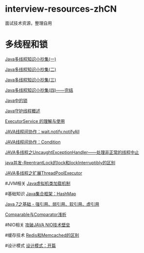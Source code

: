 # interview-resources-zhCN
面试技术资源，整理自用

# 多线程和锁
[Java多线程知识小抄集(一)](http://blog.csdn.net/u013256816/article/details/51325246#t6)

[Java多线程知识小抄集(二)](http://blog.csdn.net/u013256816/article/details/51325309)

[Java多线程知识小抄集(三)](http://blog.csdn.net/u013256816/article/details/51363643)

[Java多线程知识小抄集(四)——完结](http://blog.csdn.net/u013256816/article/details/51524861)

[Java中的锁](http://blog.csdn.net/u013256816/article/details/51204385)

[Java守护线程概述](http://blog.csdn.net/u013256816/article/details/50392298)

[ExecutorService 的理解与使用](http://blog.csdn.net/bairrfhoinn/article/details/16848785)

[JAVA线程间协作：wait.notify.notifyAll](http://blog.csdn.net/u013256816/article/details/50440123)

[JAVA线程间协作：Condition](http://blog.csdn.net/u013256816/article/details/50445241)

[JAVA多线程之UncaughtExceptionHandler——处理非正常的线程中止](http://blog.csdn.net/u013256816/article/details/50417822)

[java并发-ReentrantLock的lock和lockInterruptibly的区别](http://blog.csdn.net/wojiushiwo945you/article/details/42387091)

[JAVA多线程之扩展ThreadPoolExecutor](http://blog.csdn.net/u013256816/article/details/50403962)

#JVM相关
[Java虚拟机类加载机制](http://blog.csdn.net/u013256816/article/details/50829596)

#基础知识
[Java集合框架：HashMap](http://blog.csdn.net/u013256816/article/details/50912762)

[Java 7之基础 - 强引用、弱引用、软引用、虚引用](http://blog.csdn.net/mazhimazh/article/details/19752475)

[Comparable与Comparator浅析](http://blog.csdn.net/u013256816/article/details/50899416)

#NIO相关
[攻破JAVA NIO技术壁垒](http://blog.csdn.net/u013256816/article/details/51457215)

#缓存技术
[Redis和Memcached的区别](http://blog.csdn.net/u013256816/article/details/51146314)

#设计模式
[设计模式：开篇](http://blog.csdn.net/u013256816/article/details/50966823#t0)
